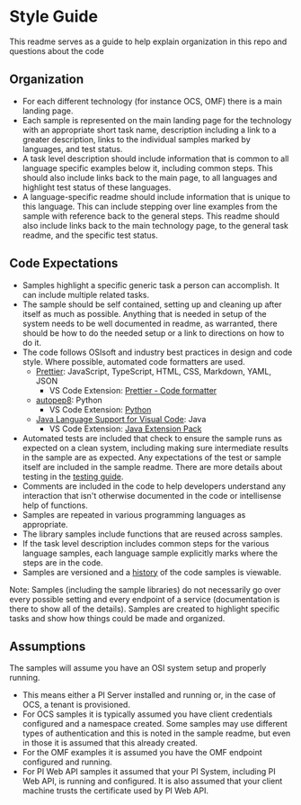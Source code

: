 # Style Guide

This readme serves as a guide to help explain organization in this repo and questions about the code

## Organization

- For each different technology (for instance OCS, OMF) there is a main landing page.
- Each sample is represented on the main landing page for the technology with an appropriate short task name, description including a link to a greater description, links to the individual samples marked by languages, and test status.
- A task level description should include information that is common to all language specific examples below it, including common steps. This should also include links back to the main page, to all languages and highlight test status of these languages.
- A language-specific readme should include information that is unique to this language. This can include stepping over line examples from the sample with reference back to the general steps. This readme should also include links back to the main technology page, to the general task readme, and the specific test status.

## Code Expectations

- Samples highlight a specific generic task a person can accomplish. It can include multiple related tasks.
- The sample should be self contained, setting up and cleaning up after itself as much as possible. Anything that is needed in setup of the system needs to be well documented in readme, as warranted, there should be how to do the needed setup or a link to directions on how to do it.
- The code follows OSIsoft and industry best practices in design and code style. Where possible, automated code formatters are used.
  - [Prettier](https://prettier.io/): JavaScript, TypeScript, HTML, CSS, Markdown, YAML, JSON
    - VS Code Extension: [Prettier - Code formatter](https://marketplace.visualstudio.com/items?itemName=esbenp.prettier-vscode)
  - [autopep8](https://pypi.org/project/autopep8/): Python
    - VS Code Extension: [Python](https://marketplace.visualstudio.com/items?itemName=ms-python.python)
  - [Java Language Support for Visual Code](https://github.com/redhat-developer/vscode-java): Java
    - VS Code Extension: [Java Extension Pack](https://marketplace.visualstudio.com/items?itemName=vscjava.vscode-java-pack)
- Automated tests are included that check to ensure the sample runs as expected on a clean system, including making sure intermediate results in the sample are as expected. Any expectations of the test or sample itself are included in the sample readme. There are more details about testing in the [testing guide](TEST_GUIDE.md).
- Comments are included in the code to help developers understand any interaction that isn't otherwise documented in the code or intellisense help of functions.
- Samples are repeated in various programming languages as appropriate.
- The library samples include functions that are reused across samples.
- If the task level description includes common steps for the various language samples, each language sample explicitly marks where the steps are in the code.
- Samples are versioned and a [history](miscellaneous/VERSION_HISTORY.md) of the code samples is viewable.

Note: Samples (including the sample libraries) do not necessarily go over every possible setting and every endpoint of a service (documentation is there to show all of the details). Samples are created to highlight specific tasks and show how things could be made and organized.

## Assumptions

The samples will assume you have an OSI system setup and properly running.

- This means either a PI Server installed and running or, in the case of OCS, a tenant is provisioned.
- For OCS samples it is typically assumed you have client credentials configured and a namespace created. Some samples may use different types of authentication and this is noted in the sample readme, but even in those it is assumed that this already created.
- For the OMF examples it is assumed you have the OMF endpoint configured and running.
- For PI Web API samples it assumed that your PI System, including PI Web API, is running and configured. It is also assumed that your client machine trusts the certificate used by PI Web API.
